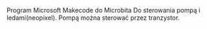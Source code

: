 Program Microsoft Makecode do Microbita
Do sterowania pompą i ledami(neopixel).
Pompą można sterować przez tranzystor.
